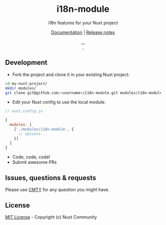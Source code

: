 <h1 align="center" >i18n-module</h1>
<p align="center">i18n features for your Nuxt project</p>

<p align="center">
<a href="https://nuxt-community.github.io/i18n-module/">Documentation</a> | <a href="./CHANGELOG.md">Release notes</a>
</p>


<p align="center">
<a href="https://david-dm.org/nuxt-community/i18n-module">
    <img alt="" src="https://david-dm.org/nuxt-community/i18n-module/status.svg?style=flat-square">
</a>
<a href="https://standardjs.com">
    <img alt="" src="https://img.shields.io/badge/code_style-standard-brightgreen.svg?style=flat-square">
</a>
<a href="https://circleci.com/gh/nuxt-community/i18n-module">
    <img alt="" src="https://img.shields.io/circleci/project/github/nuxt-community/i18n-module.svg?style=flat-square">
</a>
<a href="https://codecov.io/gh/nuxt-community/i18n-module">
    <img alt="" src="https://img.shields.io/codecov/c/github/nuxt-community/i18n-module.svg?style=flat-square">
</a>
<br>
<a href="https://npmjs.com/package/@nuxtjs/i18n">
    <img alt="" src="https://img.shields.io/npm/v/@nuxtjs/i18n/latest.svg?style=flat-square">
</a>
<a href="https://npmjs.com/package/@nuxtjs/i18n">
    <img alt="" src="https://img.shields.io/npm/dt/@nuxtjs/i18n.svg?style=flat-square">
</a>
</p>

## Development

- Fork the project and clone it in your existing Nuxt project:

```sh
cd my-nuxt-project/
mkdir modules/
git clone git@github.com:<username>/i18n-module.git modules/i18n-module
```

- Edit your Nuxt config to use the local module:

```js
// nuxt.config.js

{
  modules: [
    ['./modules/i18n-module', {
      // options...
    }]
  ]
}
```

- Code, code, code!
- Submit awesome PRs

## Issues, questions & requests

Please use [CMTY](https://nuxtjs.cmty.io/) for any question you might have.


## License

[MIT License](./LICENSE) - Copyright (c) Nuxt Community

